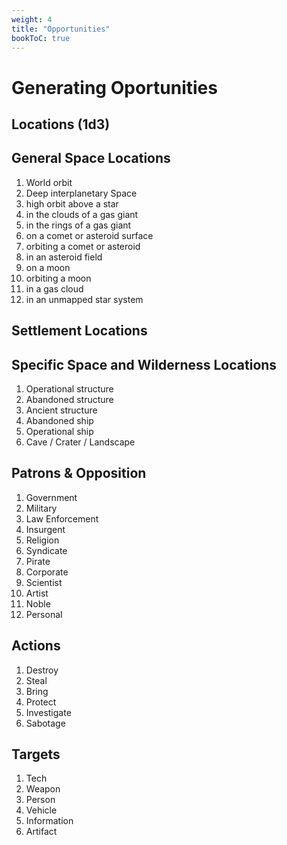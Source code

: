 ```yaml
---
weight: 4
title: "Opportunities"
bookToC: true
---
```


# Generating Oportunities

## Locations (1d3)
## General Space Locations
1. World orbit
2. Deep interplanetary Space
3. high orbit above a star
4. in the clouds of a gas giant
5. in the rings of a gas giant
6. on a comet or asteroid surface
7. orbiting a comet or asteroid
8. in an asteroid field
9. on a moon
10. orbiting a moon
11. in a gas cloud
12. in an unmapped star system

## Settlement Locations

## Specific Space and Wilderness Locations
1. Operational structure
2. Abandoned structure
3. Ancient structure
4. Abandoned ship
5. Operational ship
6. Cave / Crater / Landscape


## Patrons & Opposition
1. Government
2. Military
3. Law Enforcement
4. Insurgent
5. Religion
6. Syndicate
7. Pirate
8. Corporate
9. Scientist
10. Artist
11. Noble
12. Personal

## Actions
1. Destroy
2. Steal
3. Bring
4. Protect
5. Investigate
6. Sabotage

## Targets
1. Tech
2. Weapon
3. Person
4. Vehicle
5. Information
6. Artifact












